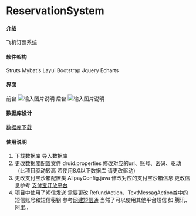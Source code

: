 # ReservationSystem

#### 介绍
飞机订票系统

#### 软件架构
Struts Mybatis Layui Bootstrap Jquery Echarts

#### 界面
前台
![输入图片说明](https://images.gitee.com/uploads/images/2021/1014/161513_6937df94_7956133.png "屏幕截图.png")
后台
![输入图片说明](https://images.gitee.com/uploads/images/2021/1014/161542_f5f81e51_7956133.png "屏幕截图.png")

#### 数据库设计
[数据库下载](https://sls-study-cloud-1301165591.cos.ap-guangzhou.myqcloud.com/%E8%88%AA%E7%A9%BA%E8%AE%A2%E7%A5%A8%E7%B3%BB%E7%BB%9F%E6%95%B0%E6%8D%AE%E5%BA%93.zip)

#### 使用说明
1. 下载数据库 导入数据库
2. 更改数据库配置文件 druid.properties 修改对应的url、账号、密码、驱动（此项目驱动较高 若使用8.0以下数据库 请更改驱动）
3. 更改支付宝沙箱配置类 AlipayConfig.java 修改对应的支付宝沙箱信息 更改信息参考 [支付宝开放平台](https://open.alipay.com/)
4. 项目中使用了短信发送 需要更改 RefundAction、TextMessagAction类中的短信账号和短信秘钥 参考[网建短信通](https://www.smschinese.com.cn/Login.shtml)  当然了可以使用其他平台短信 如 腾讯、阿里..
